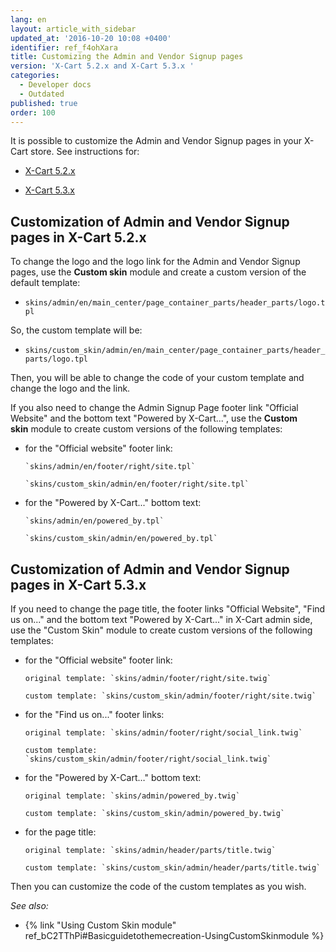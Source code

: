 ```yaml
---
lang: en
layout: article_with_sidebar
updated_at: '2016-10-20 10:08 +0400'
identifier: ref_f4ohXara
title: Customizing the Admin and Vendor Signup pages
version: 'X-Cart 5.2.x and X-Cart 5.3.x '
categories:
  - Developer docs
  - Outdated
published: true
order: 100
---
```


It is possible to customize the Admin and Vendor Signup pages in your X-Cart store. See instructions for:

*    [X-Cart 5.2.x](#customization-of-admin-and-vendor-signup-pages-in-x-cart-52x)

*    [X-Cart 5.3.x](#customization-of-admin-and-vendor-signup-pages-in-x-cart-53x)


## Customization of Admin and Vendor Signup pages in X-Cart 5.2.x

To change the logo and the logo link for the Admin and Vendor Signup pages, use the **Custom skin** module and create a custom version of the default template:

*   `skins/admin/en/main_center/page_container_parts/header_parts/logo.tpl`

So, the custom template will be:

*   `skins/custom_skin/admin/en/main_center/page_container_parts/header_parts/logo.tpl`

Then, you will be able to change the code of your custom template and change the logo and the link.

If you also need to change the Admin Signup Page footer link "Official Website" and the bottom text "Powered by X-Cart...", use the **Custom skin** module to create custom versions of the following templates:

*   for the "Official website" footer link:

        `skins/admin/en/footer/right/site.tpl`

        `skins/custom_skin/admin/en/footer/right/site.tpl`

*   for the "Powered by X-Cart..." bottom text:

        `skins/admin/en/powered_by.tpl`

        `skins/custom_skin/admin/en/powered_by.tpl`


## Customization of Admin and Vendor Signup pages in X-Cart 5.3.x

If you need to change the page title, the footer links "Official Website", "Find us on..." and the bottom text "Powered by X-Cart..." in X-Cart admin side, use the "Custom Skin" module to create custom versions of the following templates:

*   for the "Official website" footer link:

        original template: `skins/admin/footer/right/site.twig`

        custom template: `skins/custom_skin/admin/footer/right/site.twig`

*   for the "Find us on..." footer links:

        original template: `skins/admin/footer/right/social_link.twig`

        custom template: `skins/custom_skin/admin/footer/right/social_link.twig`

*   for the "Powered by X-Cart…" bottom text:

        original template: `skins/admin/powered_by.twig`

        custom template: `skins/custom_skin/admin/powered_by.twig`

*   for the page title:

        original template: `skins/admin/header/parts/title.twig`

        custom template: `skins/custom_skin/admin/header/parts/title.twig`

Then you can customize the code of the custom templates as you wish.




_See also:_

*   {% link "Using Custom Skin module" ref_bC2TThPi#Basicguidetothemecreation-UsingCustomSkinmodule %}
